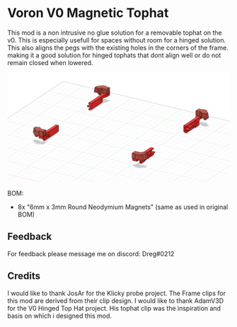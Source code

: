 # Voron V0 Magnetic Tophat

This mod is a non intrusive no glue solution for a removable tophat on the v0. This is especially usefull for spaces without room for a hinged solution.
This also aligns the pegs with the existing holes in the corners of the frame. making it a good solution for hinged tophats that dont align well or do not remain closed when lowered.

![cad assembled](images/CAD_ASSEMBLED.png)

BOM:
- 8x "6mm x 3mm Round Neodymium Magnets" (same as used in original BOM)

## Feedback

For feedback please message me on discord: Dreg#0212

## Credits

I would like to thank JosAr for the Klicky probe project. The Frame clips for this mod are derived from their clip design.
I would like to thank AdamV3D for the V0 Hinged Top Hat project. His tophat clip was the inspiration and basis on which i designed this mod.
